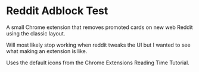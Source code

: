 
# Reddit Adblock Test

A small Chrome extension that removes promoted cards on new web Reddit using the classic layout.

Will most likely stop working when reddit tweaks the UI but I wanted to see what making an extension is like.

Uses the default icons from the Chrome Extensions Reading Time Tutorial.
